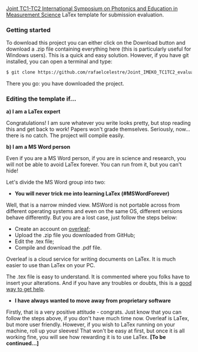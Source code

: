 [Joint TC1-TC2 International Symposium on Photonics and Education in Measurement Science](https://www.imeko-jena.com) 
LaTex template for submission evaluation.

### Getting started

To download this project you can either click on the Download button and download a .zip file containing everything 
here (this is particularly useful for Windows users). This is a quick and easy solution. However, if you have git 
installed, you can open a terminal and type:

```bash
$ git clone https://github.com/rafaelcelestre/Joint_IMEKO_TC1TC2_evaluation_form
```

There you go: you have downloaded the project.

### Editing the template if...

**a) I am a LaTex expert**

Congratulations! I am sure whatever you write looks pretty, but stop reading this and get back to work! Papers won't 
grade themselves. Seriously, now... there is no catch. The project will compile easily.

**b) I am a MS Word person**

Even if you are a MS Word person, if you are in science and research, you will not be able to avoid LaTex forever. You
can run from it, but you can't hide!

Let's divide the MS Word group into two:

* **You will never trick me into learning LaTex (#MSWordForever)**

Well, that is a narrow minded view. MSWord is not portable across from different operating systems and even
on the same OS, different versions behave differently. But you are a lost case, just follow the steps below:

- Create an account on [overleaf](www.overleaf.com);
- Upload the .zip file you downloaded from GitHub;
- Edit the .tex file;
- Compile and download the .pdf file.

Overleaf is a cloud service for writing documents on LaTex. It is much easier to use than LaTex on your 
PC.

The .tex file is easy to understand. It is commented where you folks have to insert your alterations.
And if you have any troubles or doubts, this is a [good way to get help](http://bfy.tw/MLH4).


* **I have always wanted to move away from proprietary software**

Firstly, that is a very positive attitude - congrats. Just know that you can follow the steps above, 
if you don't have much time now. Overleaf is LaTex, but more user friendly. However, if you wish to 
LaTex running on your machine, roll up your sleeves! That won't be easy at first, but once it is all working fine, you will 
see how rewarding it is to use LaTex. **[To be continued...]**


